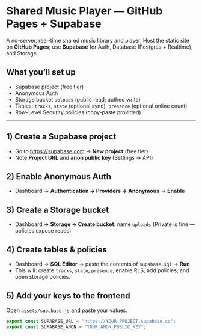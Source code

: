 # Shared Music Player — GitHub Pages + Supabase


A no-server, real-time shared music library and player. Host the static site on **GitHub Pages**; use **Supabase** for Auth, Database (Postgres + Realtime), and Storage.


## What you’ll set up
- Supabase project (free tier)
- Anonymous Auth
- Storage bucket `uploads` (public read; authed write)
- Tables: `tracks`, `state` (optional sync), `presence` (optional online count)
- Row-Level Security policies (copy-paste provided)


---


## 1) Create a Supabase project
- Go to https://supabase.com → **New project** (free tier)
- Note **Project URL** and **anon public key** (Settings → API)


## 2) Enable Anonymous Auth
- Dashboard → **Authentication → Providers → Anonymous** → **Enable**


## 3) Create a Storage bucket
- Dashboard → **Storage → Create bucket**: name `uploads` (Private is fine — policies expose reads)


## 4) Create tables & policies
- Dashboard → **SQL Editor** → paste the contents of `supabase.sql` → **Run**
- This will: create `tracks`, `state`, `presence`; enable RLS; add policies; and open storage policies.


## 5) Add your keys to the frontend
Open `assets/supabase.js` and paste your values:


```js
export const SUPABASE_URL = "https://YOUR-PROJECT.supabase.co";
export const SUPABASE_ANON = "YOUR_ANON_PUBLIC_KEY";
